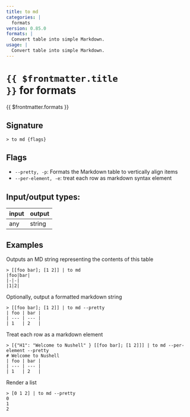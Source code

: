 ```yaml
---
title: to md
categories: |
  formats
version: 0.85.0
formats: |
  Convert table into simple Markdown.
usage: |
  Convert table into simple Markdown.
---
```

<!-- This file is automatically generated. Please edit the command in https://github.com/nushell/nushell instead. -->

# <code>{{ $frontmatter.title }}</code> for formats

<div class='command-title'>{{ $frontmatter.formats }}</div>

## Signature

```> to md {flags} ```

## Flags

 -  `--pretty, -p`: Formats the Markdown table to vertically align items
 -  `--per-element, -e`: treat each row as markdown syntax element


## Input/output types:

| input | output |
| ----- | ------ |
| any   | string |

## Examples

Outputs an MD string representing the contents of this table
```nu
> [[foo bar]; [1 2]] | to md
|foo|bar|
|-|-|
|1|2|

```

Optionally, output a formatted markdown string
```nu
> [[foo bar]; [1 2]] | to md --pretty
| foo | bar |
| --- | --- |
| 1   | 2   |

```

Treat each row as a markdown element
```nu
> [{"H1": "Welcome to Nushell" } [[foo bar]; [1 2]]] | to md --per-element --pretty
# Welcome to Nushell
| foo | bar |
| --- | --- |
| 1   | 2   |
```

Render a list
```nu
> [0 1 2] | to md --pretty
0
1
2
```
